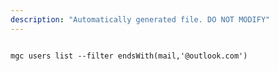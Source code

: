 ```yaml
---
description: "Automatically generated file. DO NOT MODIFY"
---
```


```cli

mgc users list --filter endsWith(mail,'@outlook.com')

```